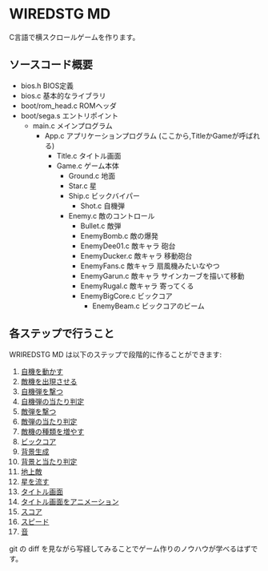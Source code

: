# WIREDSTG MD

C言語で横スクロールゲームを作ります。

## ソースコード概要

- bios.h BIOS定義
- bios.c 基本的なライブラリ
- boot/rom_head.c ROMヘッダ
- boot/sega.s エントリポイント
  - main.c メインプログラム
    - App.c  アプリケーションプログラム (ここから,TitleかGameが呼ばれる)
      - Title.c タイトル画面
      - Game.c ゲーム本体
        - Ground.c 地面
        - Star.c 星
        - Ship.c ビックバイパー
          - Shot.c 自機弾
        - Enemy.c 敵のコントロール
          - Bullet.c 敵弾
          - EnemyBomb.c 敵の爆発
          - EnemyDee01.c  敵キャラ 砲台
          - EnemyDucker.c 敵キャラ 移動砲台
          - EnemyFans.c   敵キャラ 扇風機みたいなやつ
          - EnemyGarun.c  敵キャラ サインカーブを描いて移動
          - EnemyRugal.c  敵キャラ 寄ってくる
          - EnemyBigCore.c ビックコア
            - EnemyBeam.c ビックコアのビーム

## 各ステップで行うこと

WRIREDSTG MD は以下のステップで段階的に作ることができます:

1. [自機を動かす](https://github.com/hsk/wiredstg_md/compare/v0..v1)
2. [敵機を出現させる](https://github.com/hsk/wiredstg_md/compare/v1..v2)
3. [自機弾を撃つ](https://github.com/hsk/wiredstg_md/compare/v2..v3)
4. [自機弾の当たり判定](https://github.com/hsk/wiredstg_md/compare/v3..v4)
5. [敵弾を撃つ](https://github.com/hsk/wiredstg_md/compare/v4..v5)
6. [敵弾の当たり判定](https://github.com/hsk/wiredstg_md/compare/v5..v6)
7. [敵機の種類を増やす](https://github.com/hsk/wiredstg_md/compare/v6..v7)
8. [ビックコア](https://github.com/hsk/wiredstg_md/compare/v7..v8)
9. [背景生成](https://github.com/hsk/wiredstg_md/compare/v8..v9)
10. [背景と当たり判定](https://github.com/hsk/wiredstg_md/compare/v9..v10)
11. [地上敵](https://github.com/hsk/wiredstg_md/compare/v10..v11)
12. [星を流す](https://github.com/hsk/wiredstg_md/compare/v11..v12)
13. [タイトル画面](https://github.com/hsk/wiredstg_md/compare/v12..v13)
14. [タイトル画面をアニメーション](https://github.com/hsk/wiredstg_md/compare/v13..v14)
15. [スコア](https://github.com/hsk/wiredstg_md/compare/v14..v15)
16. [スピード](https://github.com/hsk/wiredstg_md/compare/v15..v16)
17. [音](https://github.com/hsk/wiredstg_md/compare/v16..v17)

git の diff を見ながら写経してみることでゲーム作りのノウハウが学べるはずです。
